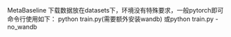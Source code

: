 MetaBaseline
下载数据放在datasets下，环境没有特殊要求，一般pytorch即可
命令行使用如下：
python train.py(需要额外安装wandb)
或python train.py -no_wandb
